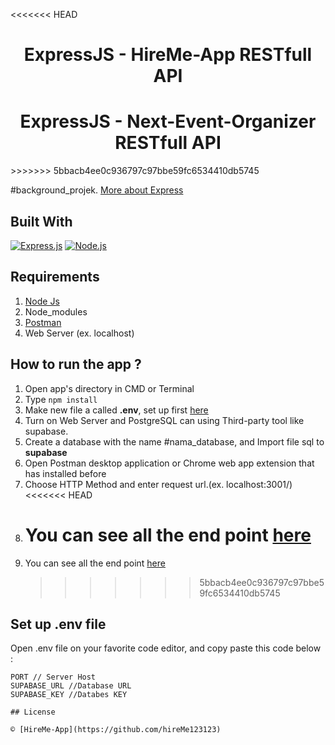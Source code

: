 <<<<<<< HEAD

# <h1 align="center">ExpressJS - HireMe-App RESTfull API</h1>

<h1 align="center">ExpressJS - Next-Event-Organizer  RESTfull API</h1>
>>>>>>> 5bbacb4ee0c936797c97bbe59fc6534410db5745

#background_projek. [More about Express](https://en.wikipedia.org/wiki/Express.js)

## Built With

[![Express.js](https://img.shields.io/badge/Express.js-4.x-orange.svg?style=rounded-square)](https://expressjs.com/en/starter/installing.html)
[![Node.js](https://img.shields.io/badge/Node.js-v.12.13-green.svg?style=rounded-square)](https://nodejs.org/)

## Requirements

1. <a href="https://nodejs.org/en/download/">Node Js</a>
2. Node_modules
3. <a href="https://www.getpostman.com/">Postman</a>
4. Web Server (ex. localhost)

## How to run the app ?

1. Open app's directory in CMD or Terminal
2. Type `npm install`
3. Make new file a called **.env**, set up first [here](#set-up-env-file)
4. Turn on Web Server and PostgreSQL can using Third-party tool like supabase.
5. Create a database with the name #nama_database, and Import file sql to **supabase**
6. Open Postman desktop application or Chrome web app extension that has installed before
7. Choose HTTP Method and enter request url.(ex. localhost:3001/)
   <<<<<<< HEAD
8. # You can see all the end point [here]()
9. You can see all the end point [here](https://documenter.getpostman.com/view/19983829/VVBUwm3o)
   > > > > > > > 5bbacb4ee0c936797c97bbe59fc6534410db5745

## Set up .env file

Open .env file on your favorite code editor, and copy paste this code below :

```
PORT // Server Host
SUPABASE_URL //Database URL
SUPABASE_KEY //Databes KEY

## License

© [HireMe-App](https://github.com/hireMe123123)

```
